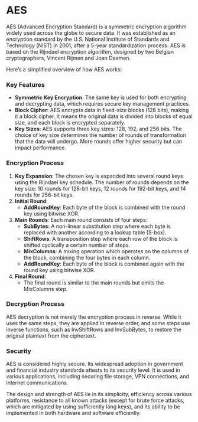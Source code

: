 # AES

AES (Advanced Encryption Standard) is a symmetric encryption algorithm widely used across the globe to secure data. It was established as an encryption standard by the U.S. National Institute of Standards and Technology (NIST) in 2001, after a 5-year standardization process. AES is based on the Rijndael encryption algorithm, designed by two Belgian cryptographers, Vincent Rijmen and Joan Daemen.

Here’s a simplified overview of how AES works:

### Key Features
- **Symmetric Key Encryption**: The same key is used for both encrypting and decrypting data, which requires secure key management practices.
- **Block Cipher**: AES encrypts data in fixed-size blocks (128 bits), making it a block cipher. It means the original data is divided into blocks of equal size, and each block is encrypted separately.
- **Key Sizes**: AES supports three key sizes: 128, 192, and 256 bits. The choice of key size determines the number of rounds of transformation that the data will undergo. More rounds offer higher security but can impact performance.

### Encryption Process
1. **Key Expansion**: The chosen key is expanded into several round keys using the Rijndael key schedule. The number of rounds depends on the key size: 10 rounds for 128-bit keys, 12 rounds for 192-bit keys, and 14 rounds for 256-bit keys.
2. **Initial Round**:
   - **AddRoundKey**: Each byte of the block is combined with the round key using bitwise XOR.
3. **Main Rounds**: Each main round consists of four steps:
   - **SubBytes**: A non-linear substitution step where each byte is replaced with another according to a lookup table (S-box).
   - **ShiftRows**: A transposition step where each row of the block is shifted cyclically a certain number of steps.
   - **MixColumns**: A mixing operation which operates on the columns of the block, combining the four bytes in each column.
   - **AddRoundKey**: Each byte of the block is combined again with the round key using bitwise XOR.
4. **Final Round**:
   - The final round is similar to the main rounds but omits the MixColumns step.

### Decryption Process
AES decryption is not merely the encryption process in reverse. While it uses the same steps, they are applied in reverse order, and some steps use inverse functions, such as InvShiftRows and InvSubBytes, to restore the original plaintext from the ciphertext.

### Security
AES is considered highly secure. Its widespread adoption in government and financial industry standards attests to its security level. It is used in various applications, including securing file storage, VPN connections, and internet communications.

The design and strength of AES lie in its simplicity, efficiency across various platforms, resistance to all known attacks (except for brute force attacks, which are mitigated by using sufficiently long keys), and its ability to be implemented in both hardware and software efficiently.